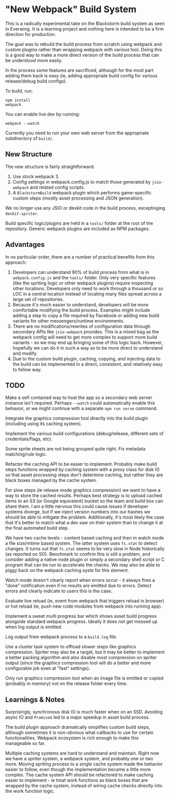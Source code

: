 # "New Webpack" Build System

This is a radically experimental take on the Blackstorm build system as seen in Everwing. It is a learning project and nothing here is intended to be a firm direction for production.

The goal was to rebuild the build process from scratch using webpack and custom plugins rather than wrapping webpack with various tool. Doing this is a good way to make a more direct version of the build process that can be understood more easily.

In the process some features are sacrificed, although for the most part adding them back is easy (ie, adding appropriate build config for various release/debug build configs).

To build, run:
```
npm install
webpack
```

You can enable live dev by running:

```
webpack --watch
```

Currently you need to run your own web server from the appropriate subdirectory of `build/`.

## New Structure

The new structure is fairly straightforward:

1. Use stock webpack 3.
2. Config settings in webpack.config.js to match those generated by `jsio-webpack` and related config scripts.
3. A `BlackstormBuild` webpack plugin which performs game-specific custom steps (mostly asset processing and JSON generation).

We no longer use any JSIO or devkit code in the build process, exceptinging `devkit-spriter`.

Build specific logic/plugins are held in a `tools/` folder at the root of the repository. Generic webpack plugins are included as NPM packages.

## Advantages

In no particular order, there are a number of practical benefits from this approach:
1. Developers can understand 90% of build process from what is in `webpack.config.js` and the `tools/` folder. Only very specific features (like the spriting logic or other webpack plugins) require inspecting other locations. Developers only need to work through a thousand or so LOC in a central location instead of locating many files spread across a large set of repositories.
2. Because it's much easier to understand, developers will be more comfortable modifying the build process. Examples might include adding a step to copy a file required by Facebook or adding new build variants for other messengers/runtime environments.
3. There are no modifications/rewrites of configuration data through secondary APIs like `jsio-webpack` provides. This is a mixed bag as the webpack config will need to get more complex to support more build variants - so we may end up bringing some of this logic back. However, hopefully we can do it in such a way as to be more direct to understand and modify.
4. Due to the custom build plugin, caching, copying, and injecting data to the build can be implemented in a direct, consistent, and relatively easy to follow way.

## TODO

Make a self contained way to host the app so a secondary web server instance isn't required. Perhaps `--watch` could automatically enable this behavior, or we might continue with a separate `npm run serve` command.

Integrate the graphics compression tool directly into the build plugin (including using its caching system).

Implement the various build configurations (debug/release, different sets of credentials/flags, etc).

Some sprite sheets are not being grouped quite right. Fix metadata matching/rule logic.

Refactor the caching API to be easier to implement. Probably make build steps functions wrapped by caching system with a proxy class for disk IO so that asset processing steps don't determine caching, but rather they are black boxes managed by the cache system.

For slow steps (ie release mode graphics compression) we want to have a way to store the cached results. Perhaps best strategy is to upload cached items to an S3 (or Google equivalent) bucket so the team and build box can share them. I am a little nervous this could cause issues if developer systems diverge, but if we inject version numbers into our hashes we should be able to mitigate the problem. Additionally, it's most likely the case that it's better to match what a dev saw on their system than to change it at the final automated build step.

We have two cache levels - content based caching and then in watch mode a file size/mtime based system. The latter system uses `fs.stat` to detect changes. It turns out that `fs.stat` seems to be very slow in Node historically (as reported on SO). Benchmark to confirm this is still a problem, and consider adding a native node plugin or simply a secondary shell script or C program that can be run to accelerate the checks. We may also be able to piggy back on the webpack caching syste for this element.

Watch mode doesn't clearly report when errors occur - it always fires a "done" notification even if no results are emitted due to errors. Detect errors and clearly indicate to users this is the case.

Evaluate live reload (ie, event from webpack that triggers reload in browser) or hot reload (ie, push new code modules from webpack into running app).

Implement a sweet multi progress bar which shows asset build progress alongside standard webpack progress. Ideally it does not get messed up when log output is emitted.

Log output from webpack process to a `build.log` file.

Use a cluster task system to offload slower steps like graphics compression. Spriter may also be a target, but it may be better to implement a better packing algorithm and also disable most compression on spriter output (since the graphics compression tool will do a better and more configurable job even at "fast" settings).

Only run graphics compression tool when an image file is emitted or copied (probably in memory) not on the release folder every time.

## Learnings & Notes

Surprisingly, synchronous disk IO is much faster when on an SSD. Avoiding async IO and `Promise`s led to a major speedup in asset build process.

The build plugin approach dramatically simplifies custom build steps, although sometimes it is non-obvious what callbacks to use for certain functionalities. Webpack ecosystem is rich enough to make this manageable so far.

Multiple caching systems are hard to understand and maintain. Right now we have a spriter system, a webpack system, and probably one or two more. Moving spriting process to a single cache system made the behavior easier to follow, even though the implementation became a little more complex. The cache system API should be refactored to make caching easier to implement - ie treat work functions as black boxes that are wrapped by the cache system, instead of wiring cache checks directly into the work function logic.